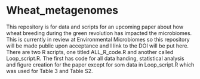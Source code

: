 # Wheat_metagenomes
This repository is for data and scripts for an upcoming paper about how wheat breeding during the green revolution has impacted the microbiomes. This is currently in review at Environmental Microbiomes so this repository will be made public upon acceptance and I link to the DOI will be put here.
There are two R scripts, one titled ALL_R_code.R and another called Loop_script.R. The first has code for all data handing, statistical analysis and figure creation for the paper except for som data in Loop_script.R which was used for Table 3 and Table S2. 
